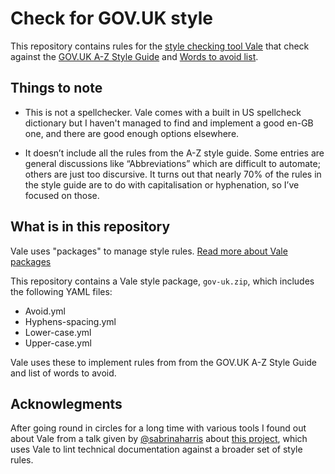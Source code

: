 # Check for GOV.UK style
This repository contains rules for the [style checking tool Vale](https://vale.sh/) that check against the [GOV.UK A-Z Style Guide](https://www.gov.uk/guidance/style-guide/a-to-z-of-gov-uk-style) and [Words to avoid list](https://www.gov.uk/guidance/style-guide/a-to-z-of-gov-uk-style#words-to-avoid).

## Things to note

- This is not a spellchecker. Vale comes with a built in US spellcheck dictionary but I haven't managed to find and implement a good en-GB one, and there are good enough options elsewhere.
  
- It doesn’t include all the rules from the A-Z style guide. Some entries are general discussions like “Abbreviations” which are difficult to automate; others are just too discursive. It turns out that nearly 70% of the rules in the style guide are to do with capitalisation or hyphenation, so I’ve focused on those. 

## What is in this repository
Vale uses "packages" to manage style rules. [Read more about Vale packages](https://vale.sh/docs/topics/packages/)

This repository contains a Vale style package, `gov-uk.zip`, which includes the following YAML files: 

- Avoid.yml
- Hyphens-spacing.yml
- Lower-case.yml
- Upper-case.yml

Vale uses these to implement rules  from from the GOV.UK A-Z Style Guide and list of words to avoid.

## Acknowlegments
After going round in circles for a long time with various tools I found out about Vale from a talk given by [@sabrinaharris](https://github.com/sabrinaharris) about [this project](https://github.com/sabrinaharris/linting-prototype), which uses Vale to lint technical documentation against a broader set of style rules.
